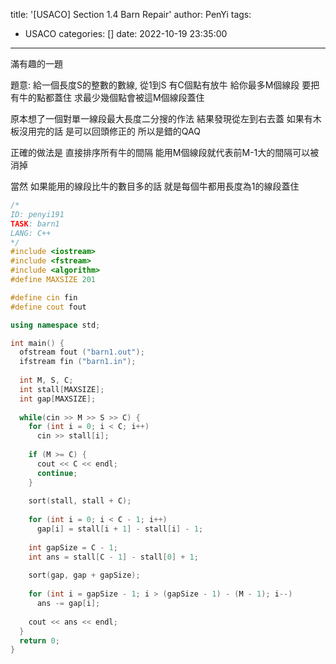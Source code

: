 title: '[USACO] Section 1.4 Barn Repair'
author: PenYi
tags:
  - USACO
categories: []
date: 2022-10-19 23:35:00
---

滿有趣的一題

題意:
給一個長度S的整數的數線, 從1到S
有C個點有放牛
給你最多M個線段
要把有牛的點都蓋住
求最少幾個點會被這M個線段蓋住

原本想了一個對單一線段最大長度二分搜的作法
結果發現從左到右去蓋 
如果有木板沒用完的話 是可以回頭修正的
所以是錯的QAQ

正確的做法是
直接排序所有牛的間隔
能用M個線段就代表前M-1大的間隔可以被消掉

當然
如果能用的線段比牛的數目多的話
就是每個牛都用長度為1的線段蓋住

```c++
/*
ID: penyi191
TASK: barn1
LANG: C++
*/
#include <iostream>
#include <fstream>
#include <algorithm>
#define MAXSIZE 201

#define cin fin
#define cout fout

using namespace std;

int main() {
  ofstream fout ("barn1.out");
  ifstream fin ("barn1.in");
  
  int M, S, C;
  int stall[MAXSIZE];
  int gap[MAXSIZE];
  
  while(cin >> M >> S >> C) {
    for (int i = 0; i < C; i++) 
      cin >> stall[i];
    
    if (M >= C) {
      cout << C << endl;
      continue;
    }
    
    sort(stall, stall + C);
    
    for (int i = 0; i < C - 1; i++) 
      gap[i] = stall[i + 1] - stall[i] - 1;
    
    int gapSize = C - 1; 
    int ans = stall[C - 1] - stall[0] + 1;
    
    sort(gap, gap + gapSize);
  
    for (int i = gapSize - 1; i > (gapSize - 1) - (M - 1); i--)
      ans -= gap[i];
    
    cout << ans << endl;
  }
  return 0;
}

```